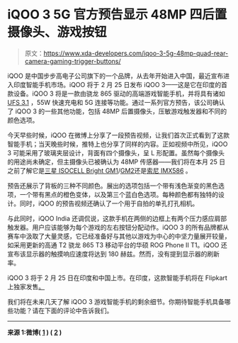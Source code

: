 # iQOO 3 5G 官方预告显示 48MP 四后置摄像头、游戏按钮

> 原文：<https://www.xda-developers.com/iqoo-3-5g-48mp-quad-rear-camera-gaming-trigger-buttons/>

iQOO 是中国步步高电子公司旗下的一个品牌，从去年开始进入中国，最近宣布进入印度智能手机市场。iQOO 将于 2 月 25 日发布 iQOO 3——这是它在印度的首款设备。iQOO 3 将是一款由骁龙 865 驱动的高端游戏智能手机，并将具有诸如 [UFS 3.1](https://www.xda-developers.com/vivo-snapdragon-865-powered-iqoo-device-ufs-3-1-storage/) ，55W 快速充电和 5G 连接等功能。通过一系列官方预告，该公司确认了 iQOO 3 的一些其他功能，包括 48MP 后置摄像头，压敏游戏触发器和不同的颜色选项。

今天早些时候，iQOO 在微博上分享了一段预告视频，让我们首次正式看到了这款智能手机；当天晚些时候，推特上也分享了同样的内容。正如视频中所见，iQOO 3 可能采用了玻璃夹层设计，背面有四个摄像头，呈 L 形配置。虽然每个摄像头的用途尚未确定，但主摄像头已被确认为 48MP 传感器——我们将在本月 25 日之前了解它是[三星 ISOCELL Bright GM1](https://www.xda-developers.com/samsung-32mp-48mp-isocell-camera-sensors/)/[GM2](https://www.xda-developers.com/samsung-64mp-isocell-sensor-smartphones/)还是[索尼 IMX586](https://www.xda-developers.com/sonys-imx586-48mp-smartphone-camera/) 。

预告还展示了背板的三种不同颜色。展出的选项包括一个带有浅色渐变的黑色选项，一个带有黑点的橙色变体，以及第三个蓝白色选项。每种颜色都有独特的设计。同时，iQOO 的预告视频还确认了一个用于自拍的单孔打孔相机。

与此同时，iQOO India 还调侃说，这款手机在两侧的边框上有两个压力感应肩部触发器。用户应该能够为每个游戏的左右按钮分配动作。iQOO 3 的所有品牌都从赛车中汲取了大量灵感，它已经准备好与其他以游戏为中心的中坚力量展开较量，如采用更新的高通 T2 骁龙 865 T3 移动平台的华硕 ROG Phone II T1。iQOO 还宣布该显示器的触摸响应速度将达到 180 赫兹。然而，没有提到显示器的刷新率。

iQOO 3 将于 2 月 25 日在印度和中国上市。在印度，这款智能手机将在 Flipkart 上独家发售[。](https://www.flipkart.com/iqoo-3-dj38s-sj922a-store)

我们将在未来几天了解 iQOO 3 游戏智能手机的剩余细节。你期待智能手机具备哪些功能？请在下面的评论中告诉我们。

* * *

**来源 1:微博( [1](https://www.weibo.com/6960161079/Iv3sf2LeQ) ) ( [2](https://www.weibo.com/6960161079/IuTZGwTK9) )**